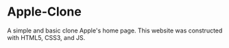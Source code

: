 # Apple-Clone
A simple and basic clone Apple's home page. This website was constructed with HTML5, CSS3, and JS. 
